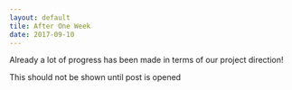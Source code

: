 ```yaml
---
layout: default
tile: After One Week
date: 2017-09-10
---
```


Already a lot of progress has been made in terms of our project direction!

<!--excerpt-->

This should not be shown until post is opened
